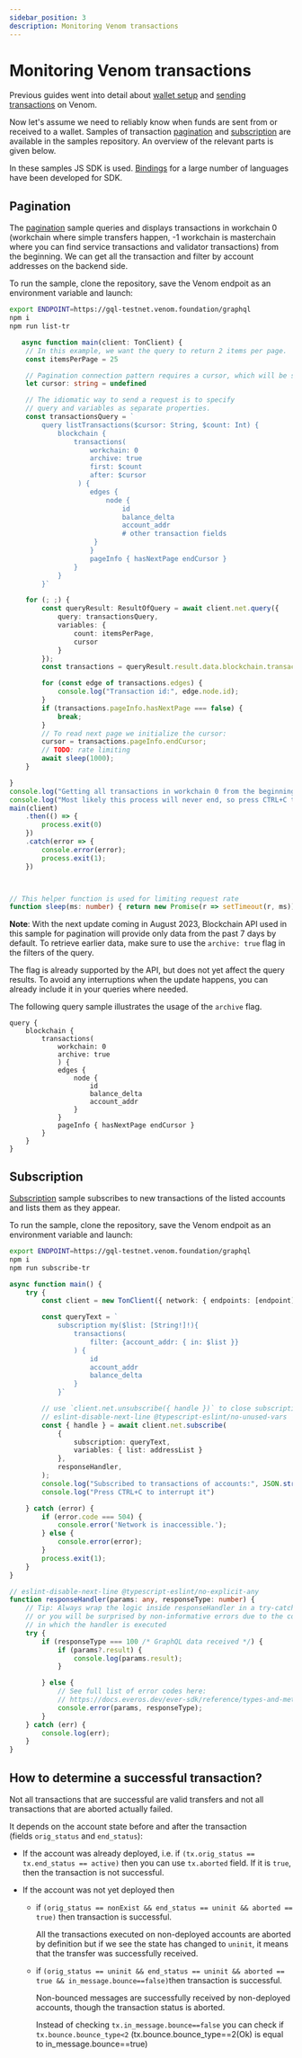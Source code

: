 ```yaml
---
sidebar_position: 3
description: Monitoring Venom transactions
---
```


# Monitoring Venom transactions

Previous guides went into detail about [wallet setup](setting-up-wallet-account.md) and [sending transactions](sending-transactions.md) on Venom. 

Now let's assume we need to reliably know when funds are sent from or received to a wallet. Samples of transaction [pagination](https://github.com/tonlabs/sdk-samples/tree/master/demo/paginate-transactions) and [subscription](https://github.com/tonlabs/sdk-samples/tree/master/demo/subscribe-transactions) are available in the samples repository. An overview of the relevant parts is given below.

In these samples JS SDK is used. [Bindings](https://docs.everos.dev/ever-sdk/#community-bindings) for a large number of languages have been developed for SDK.

## Pagination

The [pagination](https://github.com/tonlabs/sdk-samples/tree/master/demo/paginate-transactions) sample queries and displays transactions in workchain 0 (workchain where simple transfers happen, -1 workchain is masterchain where you can find service transactions and validator transactions) from the beginning. We can get all the transaction and filter by account addresses on the backend side.

To run the sample, clone the repository, save the Venom endpoit as an environment variable and launch:

```sh
export ENDPOINT=https://gql-testnet.venom.foundation/graphql
npm i
npm run list-tr
```

```typescript
   async function main(client: TonClient) {
    // In this example, we want the query to return 2 items per page.
    const itemsPerPage = 25

    // Pagination connection pattern requires a cursor, which will be set latter
    let cursor: string = undefined

    // The idiomatic way to send a request is to specify 
    // query and variables as separate properties.
    const transactionsQuery = `
        query listTransactions($cursor: String, $count: Int) {
            blockchain {
                transactions(
                    workchain: 0
                    archive: true
                    first: $count
                    after: $cursor
                 ) {
                    edges {
                        node { 
                            id
                            balance_delta
                            account_addr
                            # other transaction fields
                     }
                    }
                    pageInfo { hasNextPage endCursor }
                }
            }
        }`

    for (; ;) {
        const queryResult: ResultOfQuery = await client.net.query({
            query: transactionsQuery,
            variables: {
                count: itemsPerPage,
                cursor
            }
        });
        const transactions = queryResult.result.data.blockchain.transactions;

        for (const edge of transactions.edges) {
            console.log("Transaction id:", edge.node.id);
        }
        if (transactions.pageInfo.hasNextPage === false) {
            break;
        }
        // To read next page we initialize the cursor:
        cursor = transactions.pageInfo.endCursor;
        // TODO: rate limiting
        await sleep(1000);
    }

}
console.log("Getting all transactions in workchain 0 from the beginning/")
console.log("Most likely this process will never end, so press CTRL+C to interrupt it")
main(client)
    .then(() => {
        process.exit(0)
    })
    .catch(error => {
        console.error(error);
        process.exit(1);
    })



// This helper function is used for limiting request rate
function sleep(ms: number) { return new Promise(r => setTimeout(r, ms)) }
```

**Note**: 
With the next update coming in August 2023, Blockchain API used in this sample for pagination will provide only data from the past 7 days by default. To retrieve earlier data, make sure to use the `archive: true` flag in the filters of the query.

The flag is already supported by the API, but does not yet affect the query results. To avoid any interruptions when the update happens, you can already include it in your queries where needed.

The following query sample illustrates the usage of the `archive` flag.

```
query {
    blockchain {
        transactions(
            workchain: 0
            archive: true
            ) {
            edges {
                node { 
                    id
                    balance_delta
                    account_addr
                }
            }
            pageInfo { hasNextPage endCursor }
        }
    }
}
```

## Subscription

[Subscription](https://github.com/tonlabs/sdk-samples/tree/master/demo/subscribe-transactions) sample subscribes to new transactions of the listed accounts and lists them as they appear.

To run the sample, clone the repository, save the Venom endpoit as an environment variable and launch:

```sh
export ENDPOINT=https://gql-testnet.venom.foundation/graphql
npm i
npm run subscribe-tr
```

```typescript
async function main() {
    try {
        const client = new TonClient({ network: { endpoints: [endpoint] } })

        const queryText = `
            subscription my($list: [String!]!){
                transactions(
                    filter: {account_addr: { in: $list }}
                ) {
                    id
                    account_addr
                    balance_delta
                }
            }`

        // use `client.net.unsubscribe({ handle })` to close subscription
        // eslint-disable-next-line @typescript-eslint/no-unused-vars
        const { handle } = await client.net.subscribe(
            {
                subscription: queryText,
                variables: { list: addressList }
            },
            responseHandler,
        );
        console.log("Subscribed to transactions of accounts:", JSON.stringify(addressList))
        console.log("Press CTRL+C to interrupt it")

    } catch (error) {
        if (error.code === 504) {
            console.error('Network is inaccessible.');
        } else {
            console.error(error);
        }
        process.exit(1);
    }
}

// eslint-disable-next-line @typescript-eslint/no-explicit-any
function responseHandler(params: any, responseType: number) {
    // Tip: Always wrap the logic inside responseHandler in a try-catch block
    // or you will be surprised by non-informative errors due to the context
    // in which the handler is executed
    try {
        if (responseType === 100 /* GraphQL data received */) {
            if (params?.result) {
                console.log(params.result);
            }

        } else {
            // See full list of error codes here:
            // https://docs.everos.dev/ever-sdk/reference/types-and-methods/mod_net#neterrorcode
            console.error(params, responseType);
        }
    } catch (err) {
        console.log(err);
    }
}
```

## How to determine a successful transaction?

Not all transactions that are successful are valid transfers and not all transactions that are aborted actually failed. 

It depends on the account state before and after the transaction (fields `orig_status` and `end_status`):

- If the account was already deployed, i.e. if `(tx.orig_status == tx.end_status == active)` then you can use `tx.aborted` field. If it is `true`, then the transaction is not successful.

- If the account was not yet deployed then

  -  if `(orig_status == nonExist && end_status == uninit && aborted == true)` then transaction is successful.

        All the transactions executed on non-deployed accounts are aborted by definition but if we see the state has changed to `uninit`, it means that the transfer was successfully received.

  - if `(orig_status == uninit && end_status == uninit && aborted == true && in_message.bounce==false)`then transaction is successful.

       Non-bounced messages are successfully received by non-deployed accounts, though the transaction status is aborted.

       Instead of checking `tx.in_message.bounce==false` you can check if `tx.bounce.bounce_type<2` (tx.bounce.bounce_type==2(Ok) is equal to in_message.bounce==true)